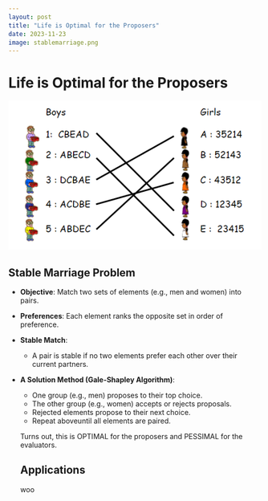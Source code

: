 ```yaml
---
layout: post
title: "Life is Optimal for the Proposers"
date: 2023-11-23
image: stablemarriage.png
---
```


# Life is Optimal for the Proposers

![Thoughts Image](stablemarriage.png)

## Stable Marriage Problem

- **Objective**: Match two sets of elements (e.g., men and women) into pairs.
- **Preferences**: Each element ranks the opposite set in order of preference.
- **Stable Match**: 
  - A pair is stable if no two elements prefer each other over their current partners.
- **A Solution Method (Gale-Shapley Algorithm)**:
  - One group (e.g., men) proposes to their top choice.
  - The other group (e.g., women) accepts or rejects proposals.
  - Rejected elements propose to their next choice.
  - Repeat aboveuntil all elements are paired.

  Turns out, this is OPTIMAL for the proposers and PESSIMAL for the evaluators. 

  ## Applications 

  woo
